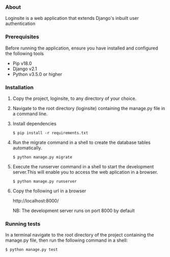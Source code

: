 

### About
Loginsite is a web application that extends Django's inbuilt user authentication  


### Prerequisites
Before running the application, ensure you have installed and configured
the following tools

- Pip v18.0
- Django v2.1
- Python v3.5.0 or higher



### Installation
1. Copy the project, loginsite, to any directory of your choice.

2. Navigate to the root directory (loginsite) containing the manage.py file in a command line.

3. Install dependencies
    ```
   $ pip install -r requirements.txt
   ``` 

 
4. Run the migrate command in a shell to create the database tables automatically.
   ```
   $ python manage.py migrate 
   ``` 
   
   
5. Execute the runserver command in a shell to start the development server.This will enable you to access
   the web aplication in a browser.
   ```
   $ python manage.py runserver
   ```


   
6. Copy the following url in a browser
   
   http://localhost:8000/
   
   NB: The development server runs on port 8000 by default  

### Running tests
In a terminal navigate to the root directory of the project containing the manage.py file, 
then run the following command in a shell:  
  ```
  $ python manage.py test 
  ``` 
